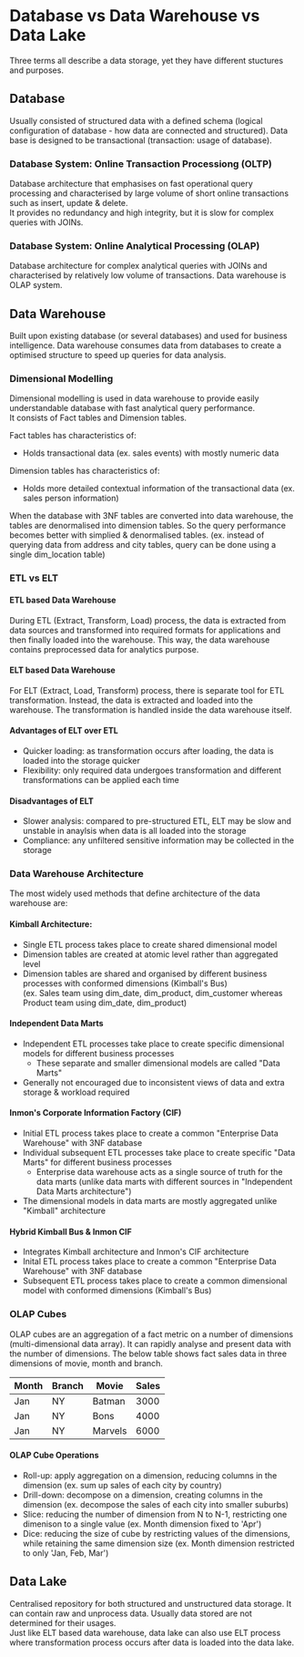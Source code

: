 # Database vs Data Warehouse vs Data Lake
Three terms all describe a data storage, yet they have different stuctures and purposes. 

## Database
Usually consisted of structured data with a defined schema (logical configuration of database - how data are connected and structured). 
Data base is designed to be transactional (transaction: usage of database).

### Database System: Online Transaction Processiong (OLTP)
Database architecture that emphasises on fast operational query processing and characterised by large volume of short online transactions such as insert, update & delete.<br>
It provides no redundancy and high integrity, but it is slow for complex queries with JOINs.

### Database System: Online Analytical Processing (OLAP)
Database architecture for complex analytical queries with JOINs and characterised by relatively low volume of transactions. Data warehouse is OLAP system.<br>


## Data Warehouse
Built upon existing database (or several databases) and used for business intelligence. Data warehouse consumes data from databases to create 
a optimised structure to speed up queries for data analysis.

### Dimensional Modelling
Dimensional modelling is used in data warehouse to provide easily understandable database with fast analytical query performance.<br>
It consists of Fact tables and Dimension tables.

Fact tables has characteristics of:
- Holds transactional data (ex. sales events) with mostly numeric data

Dimension tables has characteristics of:
- Holds more detailed contextual information of the transactional data (ex. sales person information)

When the database with 3NF tables are converted into data warehouse, the tables are denormalised into dimension tables. So the query performance becomes 
better with simplied & denormalised tables. (ex. instead of querying data from address and city tables, query can be done using a single dim_location table)

### ETL vs ELT
#### ETL based Data Warehouse
During ETL (Extract, Transform, Load) process, the data is extracted from data sources and transformed into required formats for applications and then
finally loaded into the warehouse. This way, the data warehouse contains preprocessed data for analytics purpose. 

#### ELT based Data Warehouse
For ELT (Extract, Load, Transform) process, there is separate tool for ETL transformation. Instead, the data is extracted and loaded into the warehouse.
The transformation is handled inside the data warehouse itself. 

#### Advantages of ELT over ETL
- Quicker loading: as transformation occurs after loading, the data is loaded into the storage quicker
- Flexibility: only required data undergoes transformation and different transformations can be applied each time

#### Disadvantages of ELT
- Slower analysis: compared to pre-structured ETL, ELT may be slow and unstable in anaylsis when data is all loaded into the storage
- Compliance: any unfiltered sensitive information may be collected in the storage 

### Data Warehouse Architecture
The most widely used methods that define architecture of the data warehouse are:

#### Kimball Architecture:
- Single ETL process takes place to create shared dimensional model
- Dimension tables are created at atomic level rather than aggregated level
- Dimension tables are shared and organised by different business processes with conformed dimensions (Kimball's Bus)<br>
(ex. Sales team using dim_date, dim_product, dim_customer whereas Product team using dim_date, dim_product)

#### Independent Data Marts
- Independent ETL processes take place to create specific dimensional models for different business processes
  - These separate and smaller dimensional models are called "Data Marts"
- Generally not encouraged due to inconsistent views of data and extra storage & workload required

#### Inmon's Corporate Information Factory (CIF)
- Initial ETL process takes place to create a common "Enterprise Data Warehouse" with 3NF database
- Individual subsequent ETL processes take place to create specific "Data Marts" for different business processes
  - Enterprise data warehouse acts as a single source of truth for the data marts (unlike data marts with different sources in "Independent Data Marts architecture")
- The dimensional models in data marts are mostly aggregated unlike "Kimball" architecture

#### Hybrid Kimball Bus & Inmon CIF
- Integrates Kimball architecture and Inmon's CIF architecture
- Inital ETL process takes place to create a common "Enterprise Data Warehouse" with 3NF database
- Subsequent ETL process takes place to create a common dimensional model with conformed dimensions (Kimball's Bus)

### OLAP Cubes
OLAP cubes are an aggregation of a fact metric on a number of dimensions (multi-dimensional data array). It can rapidly analyse and present data with the number of dimensions. The below table shows fact sales data in three dimensions of movie, month and branch. 

Month|Branch|Movie|Sales
--|--|--|--
Jan|NY|Batman|3000
Jan|NY|Bons|4000
Jan|NY|Marvels|6000

#### OLAP Cube Operations
- Roll-up: apply aggregation on a dimension, reducing columns in the dimension (ex. sum up sales of each city by country)
- Drill-down: decompose on a dimension, creating columns in the dimension (ex. decompose the sales of each city into smaller suburbs)
- Slice: reducing the number of dimension from N to N-1, restricting one dimenison to a single value (ex. Month dimension fixed to 'Apr') 
- Dice: reducing the size of cube by restricting values of the dimensions, while retaining the same dimension size (ex. Month dimension restricted to only 'Jan, Feb, Mar')

## Data Lake 
Centralised repository for both structured and unstructured data storage. It can contain raw and unprocess data. 
Usually data stored are not determined for their usages. <br>
Just like ELT based data warehouse, data lake can also use ELT process where transformation process occurs after data is loaded into the data lake. 
